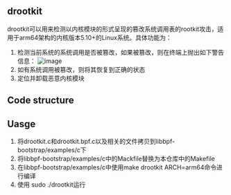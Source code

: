 ## drootkit
drootkit可以用来检测以内核模块的形式呈现的篡改系统调用表的rootkit攻击，适用于arm64架构的内核版本5.10+的Linux系统。具体功能为：
1. 检测当前系统的系统调用是否被篡改，如果被篡改，则在终端上抛出如下警告信息：
![image](https://user-images.githubusercontent.com/112916389/235735351-c8159d73-76c0-4e35-87c4-0648e87c72a0.png)
2. 如有系统调用被篡改，则将其恢复到正确的状态
3. 定位并卸载恶意内核模块

## Code structure

## Uasge
1. 将drootkit.c和drootkit.bpf.c以及相关的文件拷贝到libbpf-bootstrap/examples/c下
2. 将libbpf-bootstrap/examples/c中的Mackfile替换为本仓库中的Makefile
3. 在libbpf-bootstrap/examples/c中使用make drootkit ARCH=arm64命令进行编译
4. 使用 sudo ./drootkit运行
